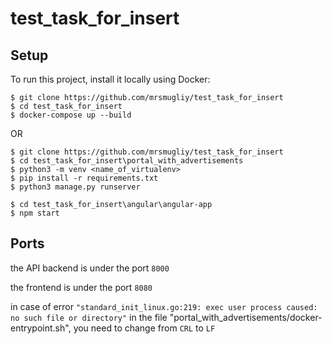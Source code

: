 # test_task_for_insert
## Setup
To run this project, install it locally using Docker:

```
$ git clone https://github.com/mrsmugliy/test_task_for_insert
$ cd test_task_for_insert
$ docker-compose up --build
```
OR
```
$ git clone https://github.com/mrsmugliy/test_task_for_insert
$ cd test_task_for_insert\portal_with_advertisements
$ python3 -m venv <name_of_virtualenv>
$ pip install -r requirements.txt
$ python3 manage.py runserver

$ cd test_task_for_insert\angular\angular-app
$ npm start
```
## Ports

the API backend is under the port ```8000```

the frontend is under the port ```8080```



in case of error ```"standard_init_linux.go:219: exec user process caused: no such file or directory"```
in the file "portal_with_advertisements/docker-entrypoint.sh", you need to change from ```CRL``` to ```LF```
